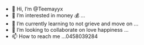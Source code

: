 - 👋 Hi, I’m @Teemayyx
- 👀 I’m interested in money 💰 ...
- 🌱 I’m currently learning to not grieve and move on ...
- 💞️ I’m looking to collaborate on love happiness ...
- 📫 How to reach me ...0458039284 

<!---
Teemayyx/Teemayyx is a ✨ special ✨ repository because its `README.md` (this file) appears on your GitHub profile.
You can click the Preview link to take a look at your changes.
--->
